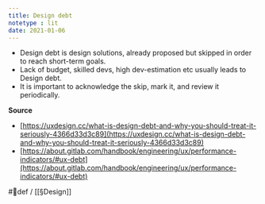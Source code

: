 ```yaml
---
title: Design debt
notetype : lit
date: 2021-01-06
---
```


- Design debt is design solutions, already proposed but skipped in order to reach short-term goals.
- Lack of budget, skilled devs, high dev-estimation etc usually leads to Design debt. 
- It is important to acknowledge the skip, mark it, and review it periodically.

**Source**
- [https://uxdesign.cc/what-is-design-debt-and-why-you-should-treat-it-seriously-4366d33d3c89](https://uxdesign.cc/what-is-design-debt-and-why-you-should-treat-it-seriously-4366d33d3c89)
- [https://about.gitlab.com/handbook/engineering/ux/performance-indicators/#ux-debt](https://about.gitlab.com/handbook/engineering/ux/performance-indicators/#ux-debt)

#🌱def  / [[§Design]]